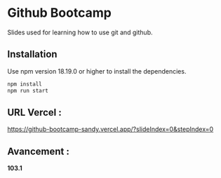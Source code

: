 # Github Bootcamp

Slides used for learning how to use git and github.

## Installation

Use npm version 18.19.0 or higher to install the dependencies.

```bash
npm install
npm run start
```

## URL Vercel :

https://github-bootcamp-sandy.vercel.app/?slideIndex=0&stepIndex=0

## Avancement :
**103.1**